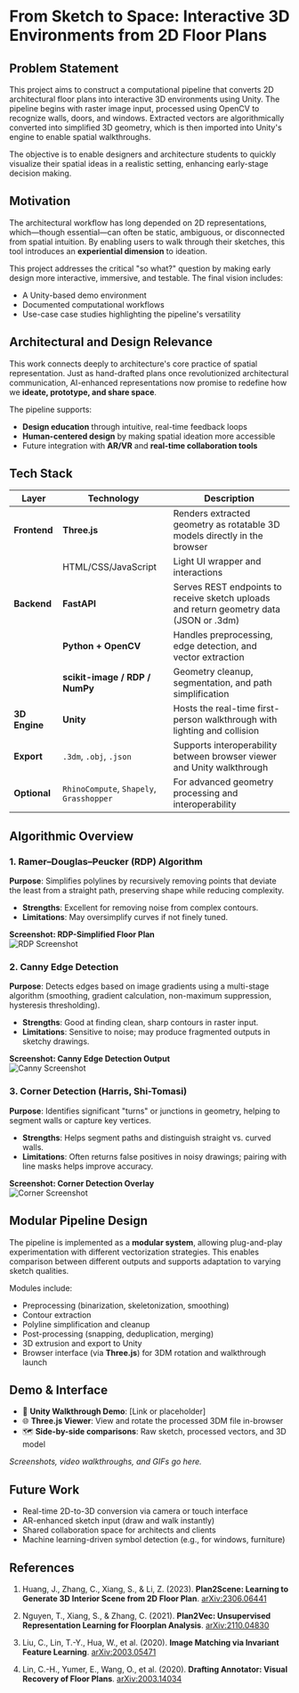 # From Sketch to Space: Interactive 3D Environments from 2D Floor Plans

## Problem Statement

This project aims to construct a computational pipeline that converts 2D architectural floor plans into interactive 3D environments using Unity. The pipeline begins with raster image input, processed using OpenCV to recognize walls, doors, and windows. Extracted vectors are algorithmically converted into simplified 3D geometry, which is then imported into Unity's engine to enable spatial walkthroughs.

The objective is to enable designers and architecture students to quickly visualize their spatial ideas in a realistic setting, enhancing early-stage decision making.

## Motivation

The architectural workflow has long depended on 2D representations, which—though essential—can often be static, ambiguous, or disconnected from spatial intuition. By enabling users to walk through their sketches, this tool introduces an **experiential dimension** to ideation.

This project addresses the critical "so what?" question by making early design more interactive, immersive, and testable. The final vision includes:

- A Unity-based demo environment  
- Documented computational workflows  
- Use-case case studies highlighting the pipeline's versatility

## Architectural and Design Relevance

This work connects deeply to architecture's core practice of spatial representation. Just as hand-drafted plans once revolutionized architectural communication, AI-enhanced representations now promise to redefine how we **ideate, prototype, and share space**.

The pipeline supports:
- **Design education** through intuitive, real-time feedback loops  
- **Human-centered design** by making spatial ideation more accessible  
- Future integration with **AR/VR** and **real-time collaboration tools**

## Tech Stack

| Layer          | Technology                          | Description |
|----------------|--------------------------------------|-------------|
| **Frontend**   | **Three.js**                         | Renders extracted geometry as rotatable 3D models directly in the browser |
|                | HTML/CSS/JavaScript                  | Light UI wrapper and interactions |
| **Backend**    | **FastAPI**                          | Serves REST endpoints to receive sketch uploads and return geometry data (JSON or .3dm) |
|                | **Python + OpenCV**                  | Handles preprocessing, edge detection, and vector extraction |
|                | **scikit-image / RDP / NumPy**       | Geometry cleanup, segmentation, and path simplification |
| **3D Engine**  | **Unity**                            | Hosts the real-time first-person walkthrough with lighting and collision |
| **Export**     | `.3dm`, `.obj`, `.json`              | Supports interoperability between browser viewer and Unity walkthrough |
| **Optional**   | `RhinoCompute`, `Shapely`, `Grasshopper` | For advanced geometry processing and interoperability |

## Algorithmic Overview

### 1. Ramer–Douglas–Peucker (RDP) Algorithm

**Purpose**: Simplifies polylines by recursively removing points that deviate the least from a straight path, preserving shape while reducing complexity.

- **Strengths**: Excellent for removing noise from complex contours.  
- **Limitations**: May oversimplify curves if not finely tuned.

**Screenshot: RDP-Simplified Floor Plan**  
![RDP Screenshot](screenshots/rdp_example.jpg)

### 2. Canny Edge Detection

**Purpose**: Detects edges based on image gradients using a multi-stage algorithm (smoothing, gradient calculation, non-maximum suppression, hysteresis thresholding).

- **Strengths**: Good at finding clean, sharp contours in raster input.  
- **Limitations**: Sensitive to noise; may produce fragmented outputs in sketchy drawings.

**Screenshot: Canny Edge Detection Output**  
![Canny Screenshot](screenshots/canny_example.jpg)

### 3. Corner Detection (Harris, Shi-Tomasi)

**Purpose**: Identifies significant "turns" or junctions in geometry, helping to segment walls or capture key vertices.

- **Strengths**: Helps segment paths and distinguish straight vs. curved walls.  
- **Limitations**: Often returns false positives in noisy drawings; pairing with line masks helps improve accuracy.

**Screenshot: Corner Detection Overlay**  
![Corner Screenshot](screenshots/corner_example.jpg)

## Modular Pipeline Design

The pipeline is implemented as a **modular system**, allowing plug-and-play experimentation with different vectorization strategies. This enables comparison between different outputs and supports adaptation to varying sketch qualities.

Modules include:

- Preprocessing (binarization, skeletonization, smoothing)  
- Contour extraction  
- Polyline simplification and cleanup  
- Post-processing (snapping, deduplication, merging)  
- 3D extrusion and export to Unity  
- Browser interface (via **Three.js**) for 3DM rotation and walkthrough launch  

## Demo & Interface

- 🧭 **Unity Walkthrough Demo**: [Link or placeholder]  
- 🌐 **Three.js Viewer**: View and rotate the processed 3DM file in-browser  
- 🗺️ **Side-by-side comparisons**: Raw sketch, processed vectors, and 3D model  

*Screenshots, video walkthroughs, and GIFs go here.*

## Future Work

- Real-time 2D-to-3D conversion via camera or touch interface  
- AR-enhanced sketch input (draw and walk instantly)  
- Shared collaboration space for architects and clients  
- Machine learning-driven symbol detection (e.g., for windows, furniture)

## References

1. Huang, J., Zhang, C., Xiang, S., & Li, Z. (2023). **Plan2Scene: Learning to Generate 3D Interior Scene from 2D Floor Plan**. [arXiv:2306.06441](https://doi.org/10.48550/arXiv.2306.06441)

2. Nguyen, T., Xiang, S., & Zhang, C. (2021). **Plan2Vec: Unsupervised Representation Learning for Floorplan Analysis**. [arXiv:2110.04830](https://doi.org/10.48550/arXiv.2110.04830)

3. Liu, C., Lin, T.-Y., Hua, W., et al. (2020). **Image Matching via Invariant Feature Learning**. [arXiv:2003.05471](https://arxiv.org/abs/2003.05471)

4. Lin, C.-H., Yumer, E., Wang, O., et al. (2020). **Drafting Annotator: Visual Recovery of Floor Plans**. [arXiv:2003.14034](https://arxiv.org/abs/2003.14034)